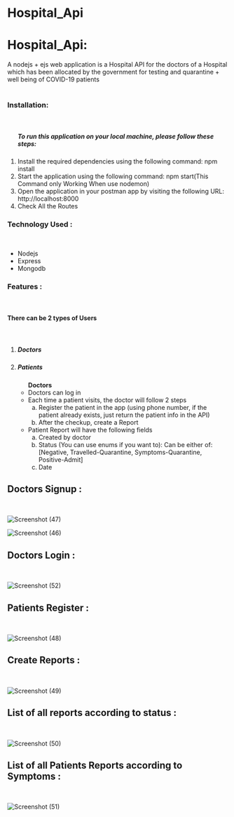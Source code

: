# Hospital_Api <br>





<h1>Hospital_Api:</h1>  A nodejs + ejs web application   is a Hospital API for the doctors 
of a Hospital which has been allocated by the government for testing and quarantine + well being of COVID-19 patients <br><br>

  <h3> Installation:</h3> <br>
       <ol>
            <h5>To run this application on your local machine, please follow these steps:</h5>
               <li>Install the required dependencies using the following command:  npm install</li>
               <li>Start the application using the following command:  npm start(This Command only Working When use nodemon)</li>
               <li>Open the application in your postman app by visiting the following URL: http://localhost:8000</li>
               <li>Check All the Routes </li>
       </ol>

  
<h3> Technology Used :</h3> <br>
<ul>
     <li>Nodejs</li>
     <li>Express</li>
     <li>Mongodb</li>
</ul>

<h3> Features :</h3> <br>
 <h4>There can be 2 types of Users</h4><br>
   <ol>
      <li><h5>Doctors</h5></li>
      <li><h5>Patients</h5></li>
       <ul>
         <b>Doctors</b>
         <li>Doctors can log in</li>
         <li>Each time a patient visits, the doctor will follow 2 steps
         <ol type="a">
           <li>Register the patient in the app (using phone number, if the patient already exists, just
             return the patient info in the API)</li>
           <li>After the checkup, create a Report</li>
         </ol>
         </li>
         <li>Patient Report will have the following fields
         <ol type="a">
           <li>Created by doctor</li>
           <li>Status (You can use enums if you want to):
              Can be either of: [Negative, Travelled-Quarantine, Symptoms-Quarantine,
              Positive-Admit]</li>
              <li>Date</li>
         </ol>
         </li> 
       </ul>
   </ol> 


   <h2> Doctors Signup :</h2> <br>

![Screenshot (47)](https://github.com/kfaizan0496/Hospital_Api/assets/113850768/8ce8b7fc-21ea-470b-a688-1535430751da)

![Screenshot (46)](https://github.com/kfaizan0496/Hospital_Api/assets/113850768/1546d732-b663-4e28-a101-7ebdf4ae7759)

   <h2> Doctors Login :</h2> <br>
   
![Screenshot (52)](https://github.com/kfaizan0496/Hospital_Api/assets/113850768/980a0b23-4104-4d08-a8b8-368369497a10)


   <h2> Patients Register :</h2> <br>
   
![Screenshot (48)](https://github.com/kfaizan0496/Hospital_Api/assets/113850768/706e3c90-dc91-41b6-8470-40beb16f451a)


   <h2> Create Reports :</h2> <br>

![Screenshot (49)](https://github.com/kfaizan0496/Hospital_Api/assets/113850768/d7ce17bc-f20a-47d4-98b1-a6c85db33b37)

<h2> List of all reports according to status :</h2> <br>

![Screenshot (50)](https://github.com/kfaizan0496/Hospital_Api/assets/113850768/ae7f3e2a-7588-418a-ba88-614fe24ccd32)

<h2> List of all Patients Reports according to Symptoms :</h2> <br>

![Screenshot (51)](https://github.com/kfaizan0496/Hospital_Api/assets/113850768/95fe367c-65c4-4ed6-bcd8-f669dbfbb255)


